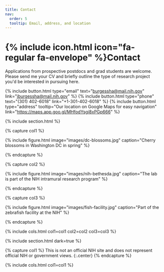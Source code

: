 ```yaml
---
title: Contact
nav:
  order: 5
  tooltip: Email, address, and location
---
```


# {% include icon.html icon="fa-regular fa-envelope" %}Contact

Applications from prospective postdocs and grad students are welcome. Please send me your CV and briefly outline the type of research project you'd be interested in pursuing here.

{%
  include button.html
  type="email"
  text="burgessha@mail.nih.gov"
  link="jburgessha@mail.nih.gov"
%}
{%
  include button.html
  type="phone"
  text="(301) 402-6018"
  link="+1-301-402-6018"
%}
{%
  include button.html
  type="address"
  tooltip="Our location on Google Maps for easy navigation"
  link="https://maps.app.goo.gl/MHfodYsgi8xPGp666"
%}

{% include section.html %}

{% capture col1 %}

{%
  include figure.html
  image="images/dc-blossoms.jpg"
  caption="Cherry blossoms in Washington DC in spring"
%}

{% endcapture %}

{% capture col2 %}

{%
  include figure.html
  image="images/nih-bethesda.jpg"
  caption="The lab is part of the NIH intramural research program"
%}

{% endcapture %}

{% capture col3 %}

{%
  include figure.html
  image="images/fish-facility.jpg"
  caption="Part of the zebrafish facility at the NIH"
%}

{% endcapture %}

{% include cols.html col1=col1 col2=col2 col3=col3 %}

{% include section.html dark=true %}

{% capture col1 %}
This is not an official NIH site and does not represent official NIH or government views.
{:.center}
{% endcapture %}

{% include cols.html col1=col1 %}
